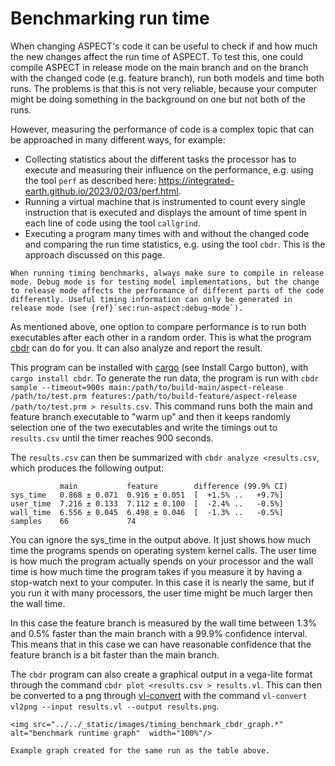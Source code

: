 # Benchmarking run time

When changing ASPECT's code it can be useful to check if and how much the new changes affect the run time of ASPECT. To test this, one could compile ASPECT in release mode on the main branch and on the branch with the changed code (e.g. feature branch), run both models and time both runs. The problems is that this is not very reliable, because your computer might be doing something in the background on one but not both of the runs.

However, measuring the performance of code is a complex topic that can be approached in many different ways, for example:

  - Collecting statistics about the different tasks the processor has to execute and measuring their influence on the performance, e.g. using the tool `perf` as described here: https://integrated-earth.github.io/2023/02/03/perf.html.
  - Running a virtual machine that is instrumented to count every single instruction that is executed and displays the amount of time spent in each line of code using the tool `callgrind`.
  - Executing a program many times with and without the changed code and comparing the run time statistics, e.g. using the tool `cbdr`. This is the approach discussed on this page.

```{note}
When running timing benchmarks, always make sure to compile in release mode. Debug mode is for testing model implementations, but the change to release mode affects the performance of different parts of the code differently. Useful timing information can only be generated in release mode (see {ref}`sec:run-aspect:debug-mode`).
```

As mentioned above, one option to compare performance is to run both executables after each other in a random order. This is what the program [cbdr](https://crates.io/crates/cbdr) can do for you. It can also analyze and report the result.

This program can be installed with [cargo](https://crates.io/) (see Install Cargo button), with `cargo install cbdr`. To generate the run data, the program is run with `cbdr sample --timeout=900s main:/path/to/build-main/aspect-release /path/to/test.prm features:/path/to/build-feature/aspect-release /path/to/test.prm > results.csv`. This command runs both the main and feature branch executable to "warm up" and then it keeps randomly selection one of the two executables and write the timings out to `results.csv` until the timer reaches 900 seconds.

The `results.csv` can then be summarized with `cbdr analyze <results.csv`, which produces the following output:

```
           main           feature        difference (99.9% CI)
sys_time   0.868 ± 0.071  0.916 ± 0.051  [  +1.5% ..   +9.7%]
user_time  7.216 ± 0.133  7.112 ± 0.100  [  -2.4% ..   -0.5%]
wall_time  6.556 ± 0.045  6.498 ± 0.046  [  -1.3% ..   -0.5%]
samples    66             74
```

You can ignore the sys_time in the output above. It just shows how much time the programs spends on operating system kernel calls. The user time is how much the program actually spends on your processor and the wall time is how much time the program takes if you measure it by having a stop-watch next to your computer. In this case it is nearly the same, but if you run it with many processors, the user time might be much larger then the wall time.

In this case the feature branch is measured by the wall time between 1.3% and 0.5% faster than the main branch with a 99.9% confidence interval. This means that in this case we can have reasonable confidence that the  feature branch is a bit faster than the main branch.

The `cbdr` program can also create a graphical output in a vega-lite format through the command `cbdr plot <results.csv > results.vl`. This can then be converted to a png through [vl-convert](https://crates.io/crates/vl-convert) with the command `vl-convert vl2png --input results.vl --output results.png`.

```{figure-md} fig:benchmark_run_test_graph
<img src="../../_static/images/timing_benchmark_cbdr_graph.*" alt="benchmark runtime graph"  width="100%"/>

Example graph created for the same run as the table above.
```
